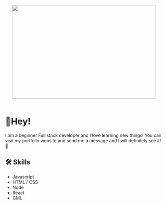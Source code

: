 <p align="center">

  <br>
  <br>
  
  <img width="460" height="300" src="https://picsum.photos/460/300">

  <br>
  <br>
  
  # 👋Hey!

  I am a beginner Full stack developer and I love learning new things!
  You can visit my portfolio website and send me a message and I will definitely see it!  🥳

  ## 🛠 Skills
  * Javascript
  * HTML / CSS
  * Node
  * React
  * GML
  
  <br>
  <br>
  <br>
  <br>
  <br>
</p>
